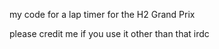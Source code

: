 my code for a lap timer for the H2 Grand Prix

please credit me if you use it other than that irdc


